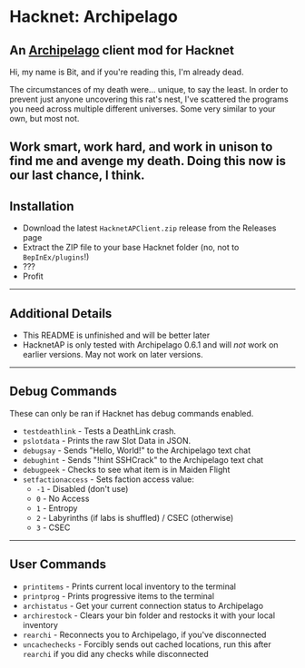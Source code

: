# Hacknet: Archipelago
An [Archipelago](https://archipelago.gg/) client mod for Hacknet
---
Hi, my name is Bit, and if you're reading this, I'm already dead.

The circumstances of my death were... unique, to say the least. In order to prevent just anyone uncovering this rat's nest, I've scattered the programs you need across multiple different universes. Some very similar to your own, but most not.

Work smart, work hard, and work in unison to find me and avenge my death. Doing this now is our last chance, I think.
---
## Installation
* Download the latest `HacknetAPClient.zip` release from the Releases page
* Extract the ZIP file to your base Hacknet folder (no, not to `BepInEx/plugins`!)
* ???
* Profit
---
## Additional Details
* This README is unfinished and will be better later
* HacknetAP is only tested with Archipelago 0.6.1 and will *not* work on earlier versions. May not work on later versions.
---
## Debug Commands
These can only be ran if Hacknet has debug commands enabled.
* `testdeathlink` - Tests a DeathLink crash.
* `pslotdata` - Prints the raw Slot Data in JSON.
* `debugsay` - Sends "Hello, World!" to the Archipelago text chat
* `debughint` - Sends "!hint SSHCrack" to the Archipelago text chat
* `debugpeek` - Checks to see what item is in Maiden Flight
* `setfactionaccess` - Sets faction access value:
    * `-1` - Disabled (don't use)
    * `0` - No Access
    * `1` - Entropy
    * `2` - Labyrinths (if labs is shuffled) / CSEC (otherwise)
    * `3` - CSEC
---
## User Commands
* `printitems` - Prints current local inventory to the terminal
* `printprog` - Prints progressive items to the terminal
* `archistatus` - Get your current connection status to Archipelago
* `archirestock` - Clears your bin folder and restocks it with your local inventory
* `rearchi` - Reconnects you to Archipelago, if you've disconnected
* `uncachechecks` - Forcibly sends out cached locations, run this after `rearchi` if you did any checks while disconnected